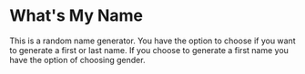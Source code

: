 # What's My Name
This is a random name generator. You have the option to choose if you want to generate a first or last name. If you choose to generate a first name you have the option of choosing gender. 

